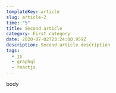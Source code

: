 ```yaml
---
templateKey: article
slug: article-2
time: "5"
title: Second article
category: First category
date: 2020-07-02T23:24:00.959Z
description: Second article description
tags:
  - js
  - graphql
  - reactjs
---
```

body